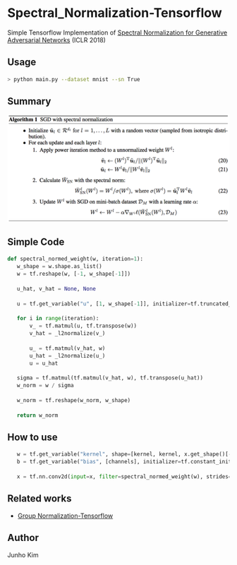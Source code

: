 # Spectral_Normalization-Tensorflow
 Simple Tensorflow Implementation of [Spectral Normalization for Generative Adversarial Networks](https://openreview.net/forum?id=B1QRgziT-&noteId=BkxnM1TrM) (ICLR 2018)
 
 ## Usage
 ```bash
 > python main.py --dataset mnist --sn True
 ```
 
 ## Summary
 ![sn](./assests/sn.png)
 
 ## Simple Code
 ```python
def spectral_normed_weight(w, iteration=1):
    w_shape = w.shape.as_list()
    w = tf.reshape(w, [-1, w_shape[-1]])

    u_hat, v_hat = None, None

    u = tf.get_variable("u", [1, w_shape[-1]], initializer=tf.truncated_normal_initializer(), trainable=False)

    for i in range(iteration):
        v_ = tf.matmul(u, tf.transpose(w))
        v_hat = _l2normalize(v_)

        u_ = tf.matmul(v_hat, w)
        u_hat = _l2normalize(u_)
        u = u_hat

    sigma = tf.matmul(tf.matmul(v_hat, w), tf.transpose(u_hat))
    w_norm = w / sigma

    w_norm = tf.reshape(w_norm, w_shape)

    return w_norm
 ```
 
 ## How to use
 ```python
    w = tf.get_variable("kernel", shape=[kernel, kernel, x.get_shape()[-1], channels])
    b = tf.get_variable("bias", [channels], initializer=tf.constant_initializer(0.0))

    x = tf.nn.conv2d(input=x, filter=spectral_normed_weight(w), strides=[1, stride, stride, 1]) + b
 ```
 
 ## Related works
 * [Group Normalization-Tensorflow](https://github.com/taki0112/Group_Normalization-Tensorflow)
 
 ## Author
 Junho Kim
